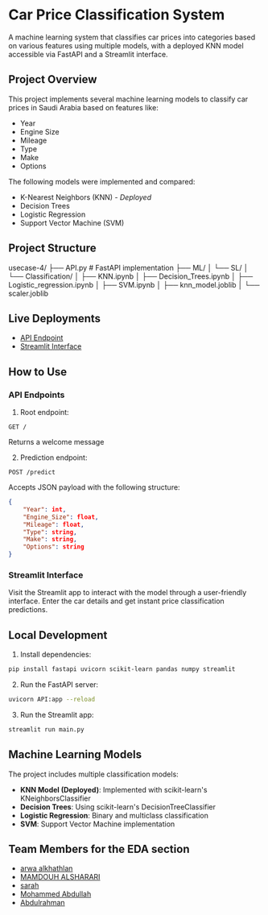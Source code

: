 # Car Price Classification System

A machine learning system that classifies car prices into categories based on various features using multiple models, with a deployed KNN model accessible via FastAPI and a Streamlit interface.

## Project Overview

This project implements several machine learning models to classify car prices in Saudi Arabia based on features like:
- Year
- Engine Size
- Mileage
- Type
- Make
- Options

The following models were implemented and compared:
- K-Nearest Neighbors (KNN) - *Deployed*
- Decision Trees
- Logistic Regression
- Support Vector Machine (SVM)

## Project Structure


usecase-4/
├── API.py                     # FastAPI implementation
├── ML/
│   └── SL/
│       └── Classification/
│           ├── KNN.ipynb
│           ├── Decision_Trees.ipynb
│           ├── Logistic_regression.ipynb
│           ├── SVM.ipynb
│           ├── knn_model.joblib
│           └── scaler.joblib


## Live Deployments

- [API Endpoint](https://usecase-4-api.onrender.com)
- [Streamlit Interface](https://arwaalkhathlan-usecase-4-car-prices-hle8gb.streamlit.app/)

## How to Use

### API Endpoints

1. Root endpoint:
```http
GET /
```
Returns a welcome message

2. Prediction endpoint:
```http
POST /predict
```
Accepts JSON payload with the following structure:
```json
{
    "Year": int,
    "Engine_Size": float,
    "Mileage": float,
    "Type": string,
    "Make": string,
    "Options": string
}
```

### Streamlit Interface

Visit the Streamlit app to interact with the model through a user-friendly interface. Enter the car details and get instant price classification predictions.

## Local Development

1. Install dependencies:
```bash
pip install fastapi uvicorn scikit-learn pandas numpy streamlit
```

2. Run the FastAPI server:
```bash
uvicorn API:app --reload
```

3. Run the Streamlit app:
```bash
streamlit run main.py
```

## Machine Learning Models

The project includes multiple classification models:

- **KNN Model (Deployed)**: Implemented with scikit-learn's KNeighborsClassifier
- **Decision Trees**: Using scikit-learn's DecisionTreeClassifier
- **Logistic Regression**: Binary and multiclass classification
- **SVM**: Support Vector Machine implementation

## Team Members for the EDA section

- [arwa alkhathlan](https://github.com/arwaalkhathlan)
- [MAMDOUH ALSHARARI](https://github.com/MAMDOUH-ALSHARARI)
- [sarah](https://github.com/sara1h0t)
- [Mohammed Abdullah](https://github.com/Mohammed-Abdullah2)
- [Abdulrahman](https://github.com/Abdulrahman-w)
